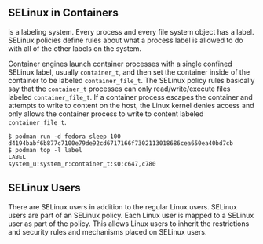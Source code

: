 ## SELinux in Containers

 is a labeling system. Every process and every file system object has a label. SELinux policies define rules about what a process label is allowed to do with all of the other labels on the system.

Container engines launch container processes with a single confined SELinux label, usually `container_t`, and then set the container inside of the container to be labeled `container_file_t`. The SELinux policy rules basically say that the `container_t` processes can only read/write/execute files labeled `container_file_t`. If a container process escapes the container and attempts to write to content on the host, the Linux kernel denies access and only allows the container process to write to content labeled `container_file_t`.

```
$ podman run -d fedora sleep 100
d4194babf6b877c7100e79de92cd6717166f7302113018686cea650ea40bd7cb
$ podman top -l label
LABEL
system_u:system_r:container_t:s0:c647,c780
```

## SELinux Users

There are SELinux users in addition to the regular Linux users. SELinux users are part of an SELinux policy. Each Linux user is mapped to a SELinux user as part of the policy. This allows Linux users to inherit the restrictions and security rules and mechanisms placed on SELinux users.